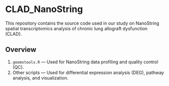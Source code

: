 # CLAD_NanoString
This repository contains the source code used in our study on NanoString spatial transcriptomics analysis of chronic lung allograft dysfunction (CLAD).

## Overview

1. `geomxtools.R` — Used for NanoString data profiling and quality control (QC).
2. Other scripts — Used for differential expression analysis (DEG), pathway analysis, and visualization.
